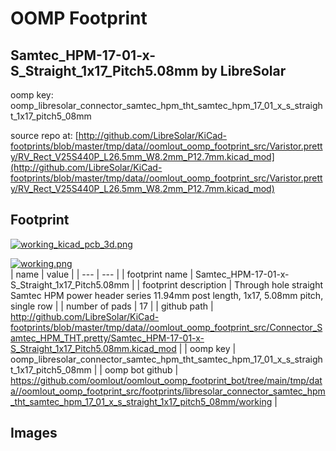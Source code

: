# OOMP Footprint  
## Samtec_HPM-17-01-x-S_Straight_1x17_Pitch5.08mm  by LibreSolar  
  
oomp key: oomp_libresolar_connector_samtec_hpm_tht_samtec_hpm_17_01_x_s_straight_1x17_pitch5_08mm  
  
source repo at: [http://github.com/LibreSolar/KiCad-footprints/blob/master/tmp/data//oomlout_oomp_footprint_src/Varistor.pretty/RV_Rect_V25S440P_L26.5mm_W8.2mm_P12.7mm.kicad_mod](http://github.com/LibreSolar/KiCad-footprints/blob/master/tmp/data//oomlout_oomp_footprint_src/Varistor.pretty/RV_Rect_V25S440P_L26.5mm_W8.2mm_P12.7mm.kicad_mod)  
## Footprint  
  
[![working_kicad_pcb_3d.png](working_kicad_pcb_3d_600.png)](working_kicad_pcb_3d.png)  
  
[![working.png](working_600.png)](working.png)  
| name | value | 
| --- | --- | 
| footprint name | Samtec_HPM-17-01-x-S_Straight_1x17_Pitch5.08mm | 
| footprint description | Through hole straight Samtec HPM power header series 11.94mm post length, 1x17, 5.08mm pitch, single row | 
| number of pads | 17 | 
| github path | http://github.com/LibreSolar/KiCad-footprints/blob/master/tmp/data//oomlout_oomp_footprint_src/Connector_Samtec_HPM_THT.pretty/Samtec_HPM-17-01-x-S_Straight_1x17_Pitch5.08mm.kicad_mod | 
| oomp key | oomp_libresolar_connector_samtec_hpm_tht_samtec_hpm_17_01_x_s_straight_1x17_pitch5_08mm | 
| oomp bot github | https://github.com/oomlout/oomlout_oomp_footprint_bot/tree/main/tmp/data//oomlout_oomp_footprint_src/footprints/libresolar_connector_samtec_hpm_tht_samtec_hpm_17_01_x_s_straight_1x17_pitch5_08mm/working | 
## Images  
